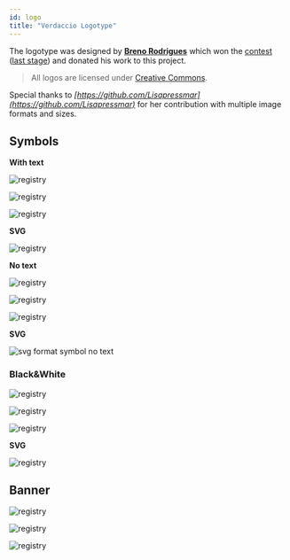 ```yaml
---
id: logo
title: "Verdaccio Logotype"
---
```


The logotype was designed by __[Breno Rodrigues](https://github.com/rodriguesbreno)__ which 
won the [contest](https://github.com/verdaccio/verdaccio/issues/237) 
([last stage](https://github.com/verdaccio/verdaccio/issues/328)) and donated his work to this project.

> All logos are licensed under [Creative Commons](https://github.com/verdaccio/verdaccio/blob/master/LICENSE-docs). 

Special thanks to *[https://github.com/Lisapressmar](https://github.com/Lisapressmar)* for her contribution 
with multiple image formats and sizes.

## Symbols

__With text__

![registry](/img/logo/symbol/png/logo-small-header-bottom.png)

![registry](/img/logo/symbol/png/logo-small-header-bottom@2x.png)

![registry](/img/logo/symbol/png/logo-small-header-bottom@3x.png)

__SVG__

![registry](/img/logo/symbol/svg/logo-small-header-bottom.svg)

__No text__

![registry](/img/logo/symbol/png/verdaccio-tiny.png)

![registry](/img/logo/symbol/png/verdaccio-tiny@2x.png)

![registry](/img/logo/symbol/png/verdaccio-tiny@3x.png)

__SVG__

![svg format symbol no text](/img/logo/symbol/svg/verdaccio-tiny.svg)



### Black&White

![registry](/img/logo/symbol/png/verdaccio-blackwhite.png)

![registry](/img/logo/symbol/png/verdaccio-blackwhite@2x.png)

![registry](/img/logo/symbol/png/verdaccio-blackwhite@3x.png)

__SVG__

![registry](/img/logo/symbol/svg/verdaccio-blackwhite.svg)


## Banner

![registry](/img/logo/banner/png/verdaccio-banner.png)

![registry](/img/logo/banner/png/verdaccio-banner@2x.png)

![registry](/img/logo/banner/png/verdaccio-banner@3x.png)


